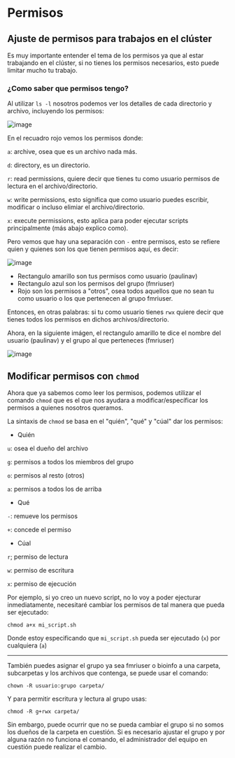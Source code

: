 Permisos
========

## Ajuste de permisos para trabajos en el clúster

Es muy importante entender el tema de los permisos ya que al estar trabajando en el clúster, si no tienes los permisos necesarios, esto puede limitar mucho tu trabajo. 

### ¿Como saber que permisos tengo? 

Al utilizar `ls -l` nosotros podemos ver los detalles de cada directorio y archivo, incluyendo los permisos:

![image](https://github.com/c13inb/c13inb.github.io/assets/129544525/fdc38680-2baf-4acb-adcd-35ddafe2f937)

En el recuadro rojo vemos los permisos donde:

`a`: archive, osea que es un archivo nada más.

`d`: directory, es un directorio.
 
`r`: read permissions, quiere decir que tienes tu como usuario permisos de lectura en el archivo/directorio.

`w`: write permissions, esto significa que como usuario puedes escribir, modificar o incluso elimiar el archivo/directorio.

`x`: execute permissions, esto aplica para poder ejecutar scripts principalmente (más abajo explico como).


Pero vemos que hay una separación con  `-` entre permisos, esto se refiere quien y quienes son los que tienen permisos aquí, es decir: 

![image](https://github.com/c13inb/c13inb.github.io/assets/129544525/0375fb49-773c-4e68-8044-dbdbdd7a102e)

* Rectangulo amarillo son tus permisos como usuario (paulinav) 
* Rectangulo azul son los permisos del grupo (fmriuser)
* Rojo son los permisos a "otros", osea todos aquellos que no sean tu como usuario o los que pertenecen al grupo fmriuser. 

Entonces, en otras palabras: si tu como usuario tienes `rwx` quiere decir que tienes todos los permisos en dichos archivos/directorio.

Ahora, en la siguiente imágen, el rectangulo amarillo te dice el nombre del usuario (paulinav) y el grupo al que perteneces (fmriuser)

![image](https://github.com/c13inb/c13inb.github.io/assets/129544525/66fc01c1-6cfe-42c1-b77a-c2852a361918)

## Modificar permisos con `chmod`
Ahora que ya sabemos como leer los permisos, podemos utilizar el comando `chmod` que es el que nos ayudara a modificar/específicar los permisos a quienes nosotros queramos. 

La sintaxis de `chmod` se basa en el "quién", "qué" y "cúal" dar los permisos:

* Quién

`u`: osea el dueño del archivo

`g`: permisos a todos los miembros del grupo

`o`: permisos al resto (otros)

`a`: permisos a todos los de arriba

* Qué

`-`: remueve los permisos

`+`: concede el permiso

* Cúal

`r`; permiso de lectura

`w`: permiso de escritura

`x`: permiso de ejecución

Por ejemplo, si yo creo un nuevo script, no lo voy a poder ejecturar inmediatamente, necesitaré cambiar los permisos de tal manera que pueda ser ejecutado:
```
chmod a+x mi_script.sh
```
Donde estoy especificando que `mi_script.sh` pueda ser ejecutado (`x`) por cualquiera (`a`)

---

También puedes asignar el grupo ya sea fmriuser o bioinfo a una carpeta, subcarpetas y los archivos que contenga, se puede usar el comando:

``` 
chown -R usuario:grupo carpeta/
```

Y para permitir escritura y lectura al grupo usas:

```
chmod -R g+rwx carpeta/
```

Sin embargo, puede ocurrir que no se pueda cambiar el grupo si no somos los dueños de la carpeta en cuestión. Si es necesario ajustar el grupo y por alguna razón no funciona el comando, el administrador del equipo en cuestión puede realizar el cambio.



   


